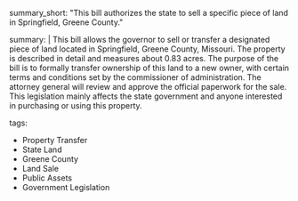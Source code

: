 summary_short: "This bill authorizes the state to sell a specific piece of land in Springfield, Greene County."

summary: |
  This bill allows the governor to sell or transfer a designated piece of land located in Springfield, Greene County, Missouri. The property is described in detail and measures about 0.83 acres. The purpose of the bill is to formally transfer ownership of this land to a new owner, with certain terms and conditions set by the commissioner of administration. The attorney general will review and approve the official paperwork for the sale. This legislation mainly affects the state government and anyone interested in purchasing or using this property.

tags:
  - Property Transfer
  - State Land
  - Greene County
  - Land Sale
  - Public Assets
  - Government Legislation
